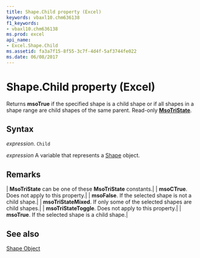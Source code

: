 ```yaml
---
title: Shape.Child property (Excel)
keywords: vbaxl10.chm636138
f1_keywords:
- vbaxl10.chm636138
ms.prod: excel
api_name:
- Excel.Shape.Child
ms.assetid: fa3a7f15-8f55-3c7f-4d4f-5af3744fe022
ms.date: 06/08/2017
---
```



# Shape.Child property (Excel)

Returns  **msoTrue** if the specified shape is a child shape or if all shapes in a shape range are child shapes of the same parent. Read-only **[MsoTriState](./Office.MsoTriState.md)**.


## Syntax

 _expression_. `Child`

 _expression_ A variable that represents a [Shape](./Excel.Shape.md) object.


## Remarks





| **MsoTriState** can be one of these **MsoTriState** constants.|
| **msoCTrue**. Does not apply to this property.|
| **msoFalse**. If the selected shape is not a child shape.|
| **msoTriStateMixed**. If only some of the selected shapes are child shapes.|
| **msoTriStateToggle**. Does not apply to this property.|
| **msoTrue**. If the selected shape is a child shape.|

## See also


[Shape Object](Excel.Shape.md)

